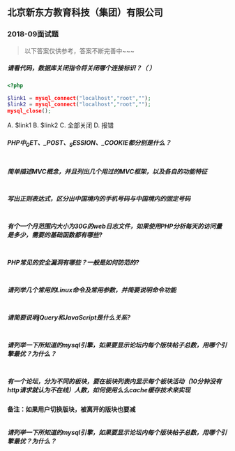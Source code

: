 ## 北京新东方教育科技（集团）有限公司
### 2018-09面试题

> 以下答案仅供参考，答案不断完善中~~~

##### 请看代码，数据库关闭指令将关闭哪个连接标识？（  ） 

```php
<?php

$link1 = mysql_connect("localhost","root","");
$link2 = mysql_connect("localhost","root","");
mysql_close();
```
A. $link1
B. $link2
C. 全部关闭
D. 报错

##### PHP中$_GET、$_POST、$_SESSION、$_COOKIE都分别是什么？ 

```php

```

##### 简单描述MVC概念，并且列出几个用过的MVC框架，以及各自的功能特征

```php

```

##### 写出正则表达式，区分出中国境内的手机号码与中国境内的固定号码

```php

```

##### 有个一个月范围内大小为30G的web日志文件，如果使用PHP分析每天的访问量是多少，需要的基础函数都有哪些?

```php

```

##### PHP常见的安全漏洞有哪些？一般是如何防范的?

```php

```

##### 请列举几个常用的Linux命令及常用参数，并简要说明命令功能

```php

```

##### 请简要说明jQuery和JavaScript是什么关系?

```php

```

##### 请列举一下所知道的mysql引擎，如果要显示论坛内每个版块帖子总数，用哪个引擎最优？为什么？

```php

```

##### 有一个论坛，分为不同的板块，要在板块列表内显示每个板块活动（10分钟没有http请求就认为不在线）人数，如何使用么么cache缓存技术来实现

**备注：如果用户切换版块，被离开的版块也要减**

```php

```


##### 请列举一下所知道的mysql引擎，如果要显示论坛内每个版块帖子总数，用哪个引擎最优？为什么？

```php

```
